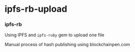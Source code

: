 # ipfs-rb-upload

### ipfs-rb


Using IPFS and `ipfs-ruby` gem to upload one file


Manual process of hash publishing using blockchainpen.com
